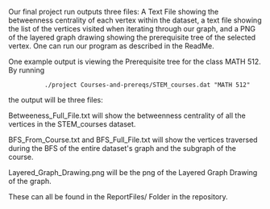   Our final project run outputs three files: A Text File showing the betweenness centrality of each vertex within the dataset,
a text file showing the list of the vertices visited when iterating through our graph, and a PNG of the layered graph drawing 
showing the prerequisite tree of the selected vertex. One can run our program as described in the ReadMe.

One example output is viewing the Prerequisite tree for the class MATH 512. By running

              ./project Courses-and-prereqs/STEM_courses.dat "MATH 512"
              
the output will be three files:

Betweeness_Full_File.txt will show the betweenness centrality of all the vertices in the STEM_courses dataset.

BFS_From_Course.txt and BFS_Full_File.txt will show the vertices traversed during the BFS of the entire dataset's graph and the subgraph of the course.

Layered_Graph_Drawing.png will be the png of the Layered Graph Drawing of the graph.

These can all be found in the ReportFiles/ Folder in the repository.
